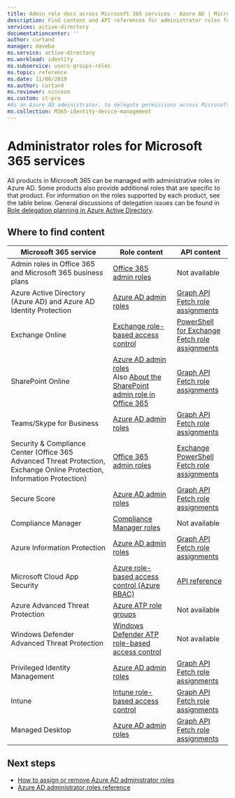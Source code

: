 ```yaml
---
title: Admin role docs across Microsoft 365 services - Azure AD | Microsoft Docs
description: Find content and API references for administrator roles for Microsoft 365 services in Azure Active Directory
services: active-directory
documentationcenter: ''
author: curtand
manager: daveba
ms.service: active-directory
ms.workload: identity
ms.subservice: users-groups-roles
ms.topic: reference
ms.date: 11/08/2019
ms.author: curtand
ms.reviewer: vincesm
ms.custom: it-pro
#As an Azure AD administrator, to delegate permissions across Microsoft 365 services quickly and accurately I want to know where the content is for admin roles.
ms.collection: M365-identity-device-management
---
```


# Administrator roles for Microsoft 365 services

All products in Microsoft 365 can be managed with administrative roles in Azure AD. Some products also provide additional roles that are specific to that product. For information on the roles supported by each product, see the table below. General discussions of delegation issues can be found in [Role delegation planning in Azure Active Directory](roles-concept-delegation.md).

## Where to find content

Microsoft 365 service | Role content | API content
---------------------- | ------------------ | -----------------
Admin roles in Office 365 and Microsoft 365 business plans | [Office 365 admin roles](https://docs.microsoft.com/office365/admin/add-users/about-admin-roles?view=o365-worldwide) | Not available
Azure Active Directory (Azure AD) and Azure AD Identity Protection| [Azure AD admin roles](directory-assign-admin-roles.md) | [Graph API](https://docs.microsoft.com/graph/api/overview?view=graph-rest-1.0)<br>[Fetch role assignments](https://docs.microsoft.com/graph/api/directoryrole-list?view=graph-rest-1.0)
Exchange Online| [Exchange role-based access control](https://docs.microsoft.com/exchange/understanding-role-based-access-control-exchange-2013-help) |  [PowerShell for Exchange](https://docs.microsoft.com/powershell/module/exchange/role-based-access-control/add-managementroleentry?view=exchange-ps)<br>[Fetch role assignments](https://docs.microsoft.com/powershell/module/exchange/role-based-access-control/get-rolegroup?view=exchange-ps)
SharePoint Online | [Azure AD admin roles](directory-assign-admin-roles.md)<br>Also [About the SharePoint admin role in Office 365](https://docs.microsoft.com/sharepoint/sharepoint-admin-role) | [Graph API](https://docs.microsoft.com/graph/api/overview?view=graph-rest-1.0)<br>[Fetch role assignments](https://docs.microsoft.com/graph/api/directoryrole-list?view=graph-rest-1.0)
Teams/Skype for Business | [Azure AD admin roles](directory-assign-admin-roles.md) | [Graph API](https://docs.microsoft.com/graph/api/overview?view=graph-rest-1.0)<br>[Fetch role assignments](https://docs.microsoft.com/graph/api/directoryrole-list?view=graph-rest-1.0)
Security & Compliance Center (Office 365 Advanced Threat Protection, Exchange Online Protection, Information Protection) | [Office 365 admin roles](https://docs.microsoft.com/office365/SecurityCompliance/permissions-in-the-security-and-compliance-center) | [Exchange PowerShell](https://docs.microsoft.com/powershell/module/exchange/role-based-access-control/add-managementroleentry?view=exchange-ps)<br>[Fetch role assignments](https://docs.microsoft.com/powershell/module/exchange/role-based-access-control/get-rolegroup?view=exchange-ps)
Secure Score | [Azure AD admin roles](directory-assign-admin-roles.md) | [Graph API](https://docs.microsoft.com/graph/api/overview?view=graph-rest-1.0)<br>[Fetch role assignments](https://docs.microsoft.com/graph/api/directoryrole-list?view=graph-rest-1.0)
Compliance Manager | [Compliance Manager roles](https://docs.microsoft.com/office365/securitycompliance/meet-data-protection-and-regulatory-reqs-using-microsoft-cloud#permissions-and-role-based-access-control) | Not available
Azure Information Protection | [Azure AD admin roles](directory-assign-admin-roles.md) | [Graph API](https://docs.microsoft.com/graph/api/overview?view=graph-rest-1.0)<br>[Fetch role assignments](https://docs.microsoft.com/graph/api/directoryrole-list?view=graph-rest-1.0)
Microsoft Cloud App Security | [Azure role-based access control (Azure RBAC)](https://docs.microsoft.com/cloud-app-security/manage-admins) | [API reference](https://docs.microsoft.com/cloud-app-security/api-tokens) 
Azure Advanced Threat Protection | [Azure ATP role groups](https://docs.microsoft.com/azure-advanced-threat-protection/atp-role-groups) | Not available
Windows Defender Advanced Threat Protection | [Windows Defender ATP role-based access control](https://docs.microsoft.com/windows/security/threat-protection/windows-defender-atp/rbac-windows-defender-advanced-threat-protection) | Not available
Privileged Identity Management | [Azure AD admin roles](directory-assign-admin-roles.md) | [Graph API](https://docs.microsoft.com/graph/api/overview?view=graph-rest-1.0)<br>[Fetch role assignments](https://docs.microsoft.com/graph/api/directoryrole-list?view=graph-rest-1.0)
Intune | [Intune role-based access control](https://docs.microsoft.com/intune/role-based-access-control) | [Graph API](https://docs.microsoft.com/graph/api/resources/intune-rbac-conceptual?view=graph-rest-beta)<br>[Fetch role assignments](https://docs.microsoft.com/graph/api/intune-rbac-roledefinition-list?view=graph-rest-beta)
Managed Desktop | [Azure AD admin roles](directory-assign-admin-roles.md) | [Graph API](https://docs.microsoft.com/graph/api/overview?view=graph-rest-1.0)<br>[Fetch role assignments](https://docs.microsoft.com/graph/api/directoryrole-list?view=graph-rest-1.0)

## Next steps

* [How to assign or remove Azure AD administrator roles](directory-manage-roles-portal.md)
* [Azure AD administrator roles reference](directory-assign-admin-roles.md)
